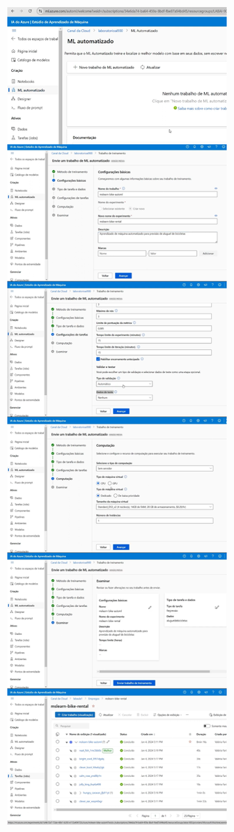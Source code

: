 

<img align="right" src="https://github.com/silvana-rozaes/DIO/blob/master/imagens/DP01%20-%20Machine%20Learning/01.png" width=""/> 

<img align="right" src="https://github.com/silvana-rozaes/DIO/blob/master/imagens/DP01%20-%20Machine%20Learning/03.png" width=""/> 

<img align="right" src="https://github.com/silvana-rozaes/DIO/blob/master/imagens/DP01%20-%20Machine%20Learning/05.png" width=""/> 

<img align="right" src="https://github.com/silvana-rozaes/DIO/blob/master/imagens/DP01%20-%20Machine%20Learning/06.png" width=""/> 

<img align="right" src="https://github.com/silvana-rozaes/DIO/blob/master/imagens/DP01%20-%20Machine%20Learning/07.png" width=""/> 

<img align="right" src="https://github.com/silvana-rozaes/DIO/blob/master/imagens/DP01%20-%20Machine%20Learning/08.png" width=""/> 
